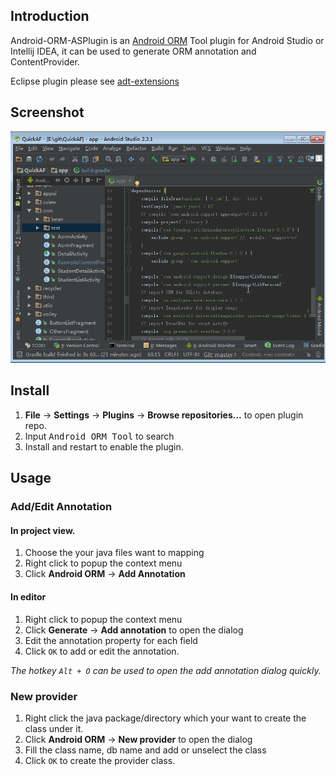 ## Introduction

Android-ORM-ASPlugin is an [Android ORM] Tool plugin for Android Studio or Intellij IDEA, it can be used to generate ORM annotation and ContentProvider.

Eclipse plugin please see [adt-extensions]

## Screenshot

![screenshot](https://raw.githubusercontent.com/Jamling/Android-ORM-ASPlugin/master/screenshot.gif)

## Install

1. **File** -> **Settings** -> **Plugins** -> **Browse repositories...** to open plugin repo.
2. Input <kbd>Android ORM Tool</kbd> to search
3. Install and restart to enable the plugin.

## Usage

### Add/Edit Annotation

#### In project view.

 1. Choose the your java files want to mapping
 2. Right click to popup the context menu
 3. Click **Android ORM** -> **Add Annotation**
 
#### In editor

 1. Right click to popup the context menu
 2. Click **Generate** -> **Add annotation** to open the dialog
 3. Edit the annotation property for each field
 4. Click `OK` to add or edit the annotation.
 
 *The hotkey `Alt + O` can be used to open the add annotation dialog quickly.*

### New provider

1. Right click the java package/directory which your want to create the class under it.
2. Click **Android ORM** -> **New provider** to open the dialog
3. Fill the class name, db name and add or unselect the class
4. Click `OK` to create the provider class.

[adt-extensions]: https://github.com/Jamling/adt-extensions
[Android ORM]: https://github.com/Jamling/Android-ORM
